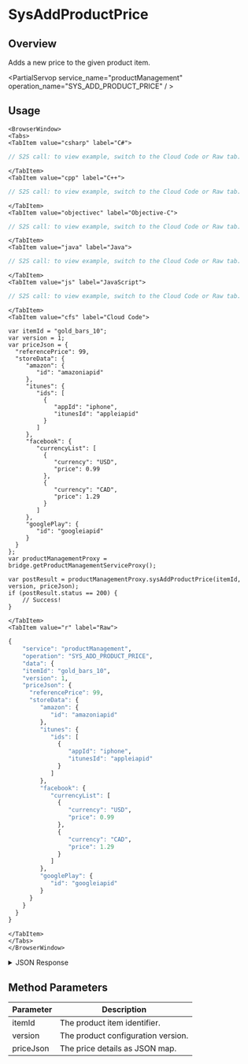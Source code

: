 # SysAddProductPrice
## Overview
Adds a new price to the given product item.

<PartialServop service_name="productManagement" operation_name="SYS_ADD_PRODUCT_PRICE" / >

## Usage

```mdx-code-block
<BrowserWindow>
<Tabs>
<TabItem value="csharp" label="C#">
```

```csharp
// S2S call: to view example, switch to the Cloud Code or Raw tab.
```

```mdx-code-block
</TabItem>
<TabItem value="cpp" label="C++">
```

```cpp
// S2S call: to view example, switch to the Cloud Code or Raw tab.
```

```mdx-code-block
</TabItem>
<TabItem value="objectivec" label="Objective-C">
```

```objectivec
// S2S call: to view example, switch to the Cloud Code or Raw tab.
```

```mdx-code-block
</TabItem>
<TabItem value="java" label="Java">
```

```java
// S2S call: to view example, switch to the Cloud Code or Raw tab.
```

```mdx-code-block
</TabItem>
<TabItem value="js" label="JavaScript">
```

```javascript
// S2S call: to view example, switch to the Cloud Code or Raw tab.
```

```mdx-code-block
</TabItem>
<TabItem value="cfs" label="Cloud Code">
```

```cfscript
var itemId = "gold_bars_10";
var version = 1;
var priceJson = {
  "referencePrice": 99,
  "storeData": {
     "amazon": {
        "id": "amazoniapid"
     },
     "itunes": {
        "ids": [
          {
             "appId": "iphone",
             "itunesId": "appleiapid"
          }
        ]
     },
     "facebook": {
        "currencyList": [
          {
             "currency": "USD",
             "price": 0.99
          },
          {
             "currency": "CAD",
             "price": 1.29
          }
        ]
     },
     "googlePlay": {
        "id": "googleiapid"
     }
  }
};
var productManagementProxy = bridge.getProductManagementServiceProxy();

var postResult = productManagementProxy.sysAddProductPrice(itemId, version, priceJson);
if (postResult.status == 200) {
    // Success!
}
```

```mdx-code-block
</TabItem>
<TabItem value="r" label="Raw">
```

```r
{
	"service": "productManagement",
	"operation": "SYS_ADD_PRODUCT_PRICE",
	"data": {
    "itemId": "gold_bars_10",
    "version": 1,
    "priceJson": { 
      "referencePrice": 99,
      "storeData": {
         "amazon": {
            "id": "amazoniapid"
         },
         "itunes": {
            "ids": [
              {
                 "appId": "iphone",
                 "itunesId": "appleiapid"
              }
            ]
         },
         "facebook": {
            "currencyList": [
              {
                 "currency": "USD",
                 "price": 0.99
              },
              {
                 "currency": "CAD",
                 "price": 1.29
              }
            ]
         },
         "googlePlay": {
            "id": "googleiapid"
         }
      }
    }
  }
}
```

```mdx-code-block
</TabItem>
</Tabs>
</BrowserWindow>
```

<details>
<summary>JSON Response</summary>

```json
{
  "data": {
    "gameId": "23783",
    "itemId": "gold_bars_10",
    "type": "Consumable",
    "iTunesSubscriptionType": null,
    "category": "bars",
    "title": "Bars (10)",
    "description": "Bundle of 10 Bars.",
    "imageUrl": "",
    "currency": {
      "bar": 10
    },
    "parentCurrency": {},
    "peerCurrency": {
      "deploypeer": {
        "gems": 11
      }
    },
    "defaultPriceId": -1,
    "prices": [
      {
        "priceId": 0,
        "referencePrice": 99,
        "storeData": {
          "amazon": {
            "id": "amazoniapid"
          },
          "itunes": {
            "ids": [
              {
                "appId": "iphone",
                "itunesId": "appleiapid"
              }
            ]
          },
          "facebook": {
            "currencyList": [
              {
                "currency": "USD",
                "price": 0.99
              },
              {
                "currency": "CAD",
                "price": 1.29
              }
            ]
          },
          "googlePlay": {
            "id": "googleiapid"
          }
        }
      }
    ],
    "data": {
      "customAttr": "value"
    },
    "createdAt": 1592928409270,
    "updatedAt": 1592928588330,
    "version": 2,
    "absoluteImageUrl": "https://api.braincloudservers.com/files/portal/g/23783",
    "newPriceId": 0
  },
  "status": 200
}
```
</details>

## Method Parameters
Parameter | Description
--------- | -----------
itemId | The product item identifier.
version | The product configuration version. 
priceJson | The price details as JSON map.


